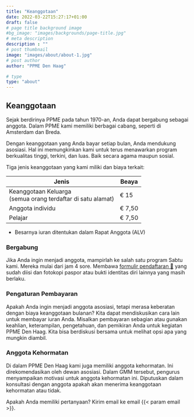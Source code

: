 ```yaml
---
title: "Keanggotaan"
date: 2022-03-22T15:27:17+01:00
draft: false
# page title background image
#bg_image: "images/backgrounds/page-title.jpg"
# meta description
description : ""
# post thumbnail
image: "images/about/about-1.jpg"
# post author
author: "PPME Den Haag"

# type
type: "about"
---
```


## Keanggotaan
Sejak berdirinya PPME pada tahun 1970-an, Anda dapat bergabung sebagai anggota. Dalam PPME kami memiliki berbagai cabang, seperti di Amsterdam dan Breda.

Dengan keanggotaan yang Anda bayar setiap bulan, Anda mendukung asosiasi. Hal ini memungkinkan kami untuk terus menawarkan program berkualitas tinggi, terkini, dan luas. Baik secara agama maupun sosial.

Tiga jenis keanggotaan yang kami miliki dan biaya terkait:


| Jenis | Beaya |
|------|-----|
| Keanggotaan Keluarga<br/>(semua orang terdaftar di satu alamat) | € 15 |
| Anggota individu | € 7,50 |
| Pelajar | € 7,50 |

* Besarnya iuran ditentukan dalam Rapat Anggota (ALV) 

### Bergabung
Jika Anda ingin menjadi anggota, mampirlah ke salah satu program Sabtu kami. Mereka mulai dari jam 4 sore. Membawa [formulir pendaftaran 📝](/forms/Aanmeldformulier-ID.pdf) yang sudah diisi dan fotokopi paspor atau bukti identitas diri lainnya yang masih berlaku.

### Pengaturan Pembayaran
Apakah Anda ingin menjadi anggota asosiasi, tetapi merasa keberatan dengan biaya keanggotaan bulanan? Kita dapat mendiskusikan cara lain untuk membayar iuran Anda. Misalkan pembayaran sebagian atau gunakan keahlian, keterampilan, pengetahuan, dan pemikiran Anda untuk kegiatan PPME Den Haag. Kita bisa berdiskusi bersama untuk melihat opsi apa yang mungkin diambil.

### Anggota Kehormatan
Di dalam PPME Den Haag kami juga memiliki anggota kehormatan. Ini direkomendasikan oleh dewan asosiasi. Dalam GMM tersebut, pengurus menyampaikan motivasi untuk anggota kehormatan ini. Diputuskan dalam konsultasi dengan anggota apakah akan menerima keanggotaan kehormatan atau tidak.

Apakah Anda memiliki pertanyaan?
Kirim email ke email  {{< param email >}}.
